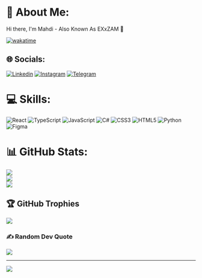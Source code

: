# 💫 About Me:
Hi there, I'm Mahdi - Also Known As EXxZAM 👋

[![wakatime](https://wakatime.com/badge/user/12898b36-442d-48fd-90e3-8f2f19dc551b.svg)](https://wakatime.com/@12898b36-442d-48fd-90e3-8f2f19dc551b)

## 🌐 Socials:
[![Linkedin](https://img.shields.io/badge/LinkedIn-0077B5?style=for-the-badge&logo=linkedin&logoColor=white)](https://linkedin.com/in/mahdiolamaei) [![Instagram](https://img.shields.io/badge/instagram-d62976?style=for-the-badge&logo=instagram&logoColor=white)](https://instagram.com/mahdi12ad) [![Telegram](https://img.shields.io/badge/telegram-ffffff?style=for-the-badge&logo=telegram&logoColor=blue)](https://t.me/exxzam) 

# 💻 Skills:
![React](https://img.shields.io/badge/react-%2320232a.svg?style=for-the-badge&logo=react&logoColor=%2361DAFB) ![TypeScript](https://img.shields.io/badge/typescript-%23007ACC.svg?style=for-the-badge&logo=typescript&logoColor=white) ![JavaScript](https://img.shields.io/badge/javascript-%23323330.svg?style=for-the-badge&logo=javascript&logoColor=%23F7DF1E) ![C#](https://img.shields.io/badge/c%23-%23239120.svg?style=for-the-badge&logo=c-sharp&logoColor=white) ![CSS3](https://img.shields.io/badge/css3-%231572B6.svg?style=for-the-badge&logo=css3&logoColor=white) ![HTML5](https://img.shields.io/badge/html5-%23E34F26.svg?style=for-the-badge&logo=html5&logoColor=white) ![Python](https://img.shields.io/badge/python-3670A0?style=for-the-badge&logo=python&logoColor=ffdd54) ![Figma](https://img.shields.io/badge/figma-%23F24E1E.svg?style=for-the-badge&logo=figma&logoColor=white)
# 📊 GitHub Stats:
![](https://github-readme-stats.vercel.app/api/top-langs/?username=exxzam&theme=dark&hide_border=true&include_all_commits=true&count_private=true&layout=compact)<br/>
![](https://github-readme-stats.vercel.app/api?username=exxzam&theme=dark&hide_border=true&include_all_commits=true&count_private=true)<br/>
![](https://github-readme-streak-stats.herokuapp.com/?user=exxzam&theme=dark&hide_border=true)<br/>

## 🏆 GitHub Trophies
![](https://github-profile-trophy.vercel.app/?username=exxzam&theme=dracula&no-frame=true&no-bg=true&margin-w=4)

### ✍️ Random Dev Quote
![](https://quotes-github-readme.vercel.app/api?type=horizontal&theme=radical)

---
[![](https://visitcount.itsvg.in/api?id=exxzam&icon=0&color=0)](https://visitcount.itsvg.in)

